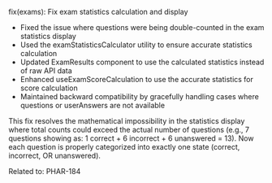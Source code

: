 fix(exams): Fix exam statistics calculation and display

- Fixed the issue where questions were being double-counted in the exam statistics display
- Used the examStatisticsCalculator utility to ensure accurate statistics calculation
- Updated ExamResults component to use the calculated statistics instead of raw API data
- Enhanced useExamScoreCalculation to use the accurate statistics for score calculation
- Maintained backward compatibility by gracefully handling cases where questions or userAnswers are not available

This fix resolves the mathematical impossibility in the statistics display where total counts
could exceed the actual number of questions (e.g., 7 questions showing as: 1 correct + 6 incorrect + 6 unanswered = 13). 
Now each question is properly categorized into exactly one state (correct, incorrect, OR unanswered).

Related to: PHAR-184